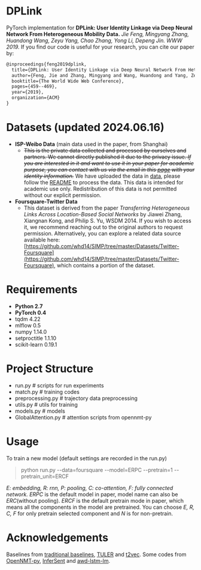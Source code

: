 # DPLink

PyTorch implementation  for **DPLink: User Identity Linkage via Deep Neural Network From Heterogeneous Mobility Data.** *Jie Feng, Mingyang Zhang, Huandong Wang, Zeyu Yang, Chao Zhang, Yong Li, Depeng Jin. WWW 2019.* If you find our code is useful for your research, you can cite our paper by:
```latex
@inproceedings{feng2019dplink,
  title={DPLink: User Identity Linkage via Deep Neural Network From Heterogeneous Mobility Data},
  author={Feng, Jie and Zhang, Mingyang and Wang, Huandong and Yang, Zeyu and Zhang, Chao and Li, Yong and Jin, Depeng},
  booktitle={The World Wide Web Conference},
  pages={459--469},
  year={2019},
  organization={ACM}
}
```

# Datasets (updated 2024.06.16)
- **ISP-Weibo Data** (main data used in the paper, from Shanghai)
	- ~~This is the private data collected and processed by ourselves and partners. We cannot directly published it due to the privacy issue. *If you are interested in it and want to use it in your paper for academic purpose, you can contact with us via the email in this [page](http://fi.ee.tsinghua.edu.cn/~liyong/) with your identity information.*~~ We have uploaded the data in [data](./data/), please follow the [README](./data/README.md) to process the data. This data is intended for academic use only. Redistribution of this data is not permitted without our explicit permission.
- **Foursquare-Twitter Data**
	- This dataset is derived from the paper *Transferring Heterogeneous Links Across Location-Based Social Networks* by Jiawei Zhang, Xiangnan Kong, and Philip S. Yu, WSDM 2014. If you wish to access it, we recommend reaching out to the original authors to request permission. Alternatively, you can explore a related data source available here: [https://github.com/whd14/SIMP/tree/master/Datasets/Twitter-Foursquare](https://github.com/whd14/SIMP/tree/master/Datasets/Twitter-Foursquare), which contains a portion of the dataset.

# Requirements
- **Python 2.7**
- **PyTorch 0.4**
- tqdm 4.22
- mlflow 0.5
- numpy 1.14.0
- setproctitle 1.1.10
- scikit-learn 0.19.1

# Project Structure
- run.py # scripts for run experiments
- match.py # training codes
- preprocessing.py # trajectory data preprocessing
- utils.py # utils for training
- models.py # models
- GlobalAttention.py # attention scripts from opennmt-py

# Usage
To train a new model (default settings are recorded in the run.py)

> python run.py --data=foursquare --model=ERPC --pretrain=1 --pretrain_unit=ERCF

*E: embedding, R: rnn, P: pooling, C: co-attention, F: fully connected network.* *ERPC* is the default model in paper, model name can also be *ERC*(without pooling). *ERCF* is the default pretrain mode in paper, which means all the components in the model are pretrained. You can choose *E, R, C, F* for only pretrain selected component and *N* is for non-pretrain.

# Acknowledgements
Baselines from [traditional baselines](https://github.com/whd14/De-anonymization-of-Mobility-Trajectories), [TULER](https://github.com/gcooq/TUL) and [t2vec](https://github.com/boathit/t2vec). Some codes from [OpenNMT-py](https://github.com/OpenNMT/OpenNMT-py), [InferSent](https://github.com/facebookresearch/InferSent) and [awd-lstm-lm](https://github.com/salesforce/awd-lstm-lm).
